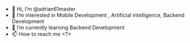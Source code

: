 - 👋 Hi, I’m @adrian61master
- 👀 I’m interested in Mobile Development , Artificial intelligence, Backend Development
- 🌱 I’m currently learning Backend Development
- 📫 How to reach me <?>

<!---
adrian61master/adrian61master is a ✨ special ✨ repository because its `README.md` (this file) appears on your GitHub profile.
You can click the Preview link to take a look at your changes.
--->

